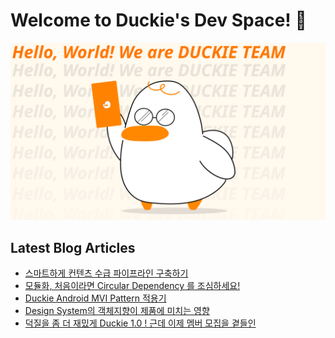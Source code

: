 # Welcome to Duckie's Dev Space! 🥳

![](/assets/dev_banner.svg)

## Latest Blog Articles

<!-- BLOG-POST-LIST:START -->
- [스마트하게 컨텐츠 수급 파이프라인 구축하기](https://blog.duckie.team/%EA%B0%9C%EB%B0%9C%EC%9E%90%EC%9D%98-%EC%BB%A8%ED%85%90%EC%B8%A0-%EC%88%98%EA%B8%89-%ED%8C%8C%EC%9D%B4%ED%94%84%EB%9D%BC%EC%9D%B8-%EA%B5%AC%EC%B6%95%EA%B8%B0-3d45bb507dbc?source=rss----f4cd2e25357---4)
- [모듈화, 처음이라면 Circular Dependency 를 조심하세요!](https://blog.duckie.team/%EB%AA%A8%EB%93%88%ED%99%94-%EC%B2%98%EC%9D%8C%EC%9D%B4%EB%9D%BC%EB%A9%B4-%EC%9D%B4%EA%B2%83-%EB%A7%8C%EC%9D%80-%EC%95%8C%EC%95%84%EB%91%90%EC%84%B8%EC%9A%94-47540b78e190?source=rss----f4cd2e25357---4)
- [Duckie Android MVI Pattern 적용기](https://blog.duckie.team/duckie-android-mvi-pattern-%EC%A0%81%EC%9A%A9%EA%B8%B0-2ab5e217f63b?source=rss----f4cd2e25357---4)
- [Design System의 객체지향이 제품에 미치는 영향](https://blog.duckie.team/design-system%EC%9D%98-%EA%B0%9D%EC%B2%B4%EC%A7%80%ED%96%A5%EC%9D%B4-%EC%A0%9C%ED%92%88%EC%97%90-%EB%AF%B8%EC%B9%98%EB%8A%94-%EC%98%81%ED%96%A5-cbd52741a9fb?source=rss----f4cd2e25357---4)
- [덕질을 좀 더 재밌게 Duckie 1.0 ! 근데 이제 멤버 모집을 곁들인](https://blog.duckie.team/%EB%8D%95%EC%A7%88%EC%9D%84-%EC%A2%80-%EB%8D%94-%EC%9E%AC%EB%B0%8C%EA%B2%8C-duckie-1-0-%EA%B7%BC%EB%8D%B0-%EC%9D%B4%EC%A0%9C-%EB%A9%A4%EB%B2%84-%EB%AA%A8%EC%A7%91%EC%9D%84-%EA%B3%81%EB%93%A4%EC%9D%B8-f6a2a29f61ae?source=rss----f4cd2e25357---4)
<!-- BLOG-POST-LIST:END -->
